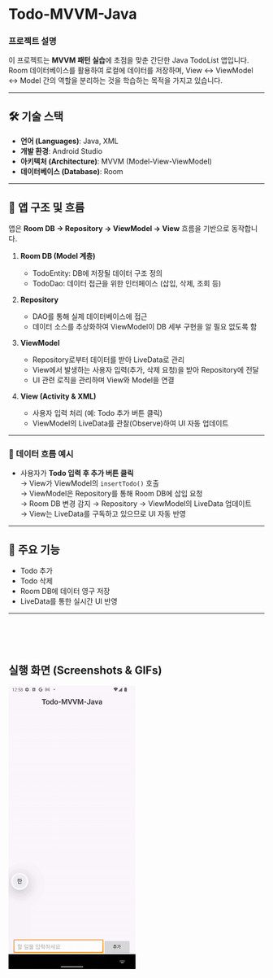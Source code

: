 # Todo-MVVM-Java

### 프로젝트 설명  
이 프로젝트는 **MVVM 패턴 실습**에 초점을 맞춘 간단한 Java TodoList 앱입니다.  
Room 데이터베이스를 활용하여 로컬에 데이터를 저장하며, View ↔ ViewModel ↔ Model 간의 역할을 분리하는 것을 학습하는 목적을 가지고 있습니다.  

---

## 🛠️ 기술 스택  

- **언어 (Languages)**: Java, XML  
- **개발 환경**: Android Studio  
- **아키텍처 (Architecture)**: MVVM (Model-View-ViewModel)  
- **데이터베이스 (Database)**: Room  

---

## 🔄 앱 구조 및 흐름  

앱은 **Room DB → Repository → ViewModel → View** 흐름을 기반으로 동작합니다.  

1. **Room DB (Model 계층)**  
   - TodoEntity: DB에 저장될 데이터 구조 정의  
   - TodoDao: 데이터 접근을 위한 인터페이스 (삽입, 삭제, 조회 등)  

2. **Repository**  
   - DAO를 통해 실제 데이터베이스에 접근  
   - 데이터 소스를 추상화하여 ViewModel이 DB 세부 구현을 알 필요 없도록 함  

3. **ViewModel**  
   - Repository로부터 데이터를 받아 LiveData로 관리  
   - View에서 발생하는 사용자 입력(추가, 삭제 요청)을 받아 Repository에 전달  
   - UI 관련 로직을 관리하며 View와 Model을 연결  

4. **View (Activity & XML)**  
   - 사용자 입력 처리 (예: Todo 추가 버튼 클릭)  
   - ViewModel의 LiveData를 관찰(Observe)하여 UI 자동 업데이트  

---

### 📌 데이터 흐름 예시  

- 사용자가 **Todo 입력 후 추가 버튼 클릭**  
  → View가 ViewModel의 `insertTodo()` 호출  
  → ViewModel은 Repository를 통해 Room DB에 삽입 요청  
  → Room DB 변경 감지 → Repository → ViewModel의 LiveData 업데이트  
  → View는 LiveData를 구독하고 있으므로 UI 자동 반영  


---

## 📱 주요 기능  
- Todo 추가  
- Todo 삭제  
- Room DB에 데이터 영구 저장  
- LiveData를 통한 실시간 UI 반영

---

  <br> <br> <br>
## 실행 화면 (Screenshots & GIFs)
<img src="screenshot/recording.gif" width="250"/>
   

